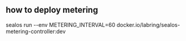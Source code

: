 ## how to deploy metering
sealos run --env METERING_INTERVAL=60 docker.io/labring/sealos-metering-controller:dev

